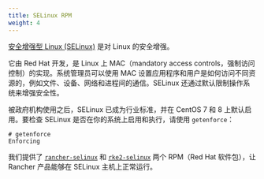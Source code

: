 ```yaml
---
title: SELinux RPM
weight: 4
---
```


[安全增强型 Linux (SELinux)](https://en.wikipedia.org/wiki/Security-Enhanced_Linux) 是对 Linux 的安全增强。

它由 Red Hat 开发，是 Linux 上 MAC（mandatory access controls，强制访问控制）的实现。系统管理员可以使用 MAC 设置应用程序和用户是如何访问不同资源的，例如文件、设备、网络和进程间的通信。SELinux 还通过默认限制操作系统来增强安全性。

被政府机构使用之后，SELinux 已成为行业标准，并在 CentOS 7 和 8 上默认启用。要检查 SELinux 是否在你的系统上启用和执行，请使用 `getenforce`：

```
# getenforce
Enforcing
```

我们提供了 [`rancher-selinux`](../reference-guides/rancher-security/selinux-rpm/about-rancher-selinux.md) 和 [`rke2-selinux`](../reference-guides/rancher-security/selinux-rpm/about-rke2-selinux.md) 两个 RPM（Red Hat 软件包），让 Rancher 产品能够在 SELinux 主机上正常运行。